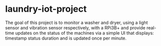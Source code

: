 # laundry-iot-project
The goal of this project is to monitor a washer and dryer, using a light sensor and vibration sensor respectively, with a RPi3B+ and provide real-time updates on the status of the machines via a simple UI that displays: timestamp status duration and is updated once per minute.
